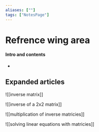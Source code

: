 ```yaml
---
aliases: [""]
tags: ["NotesPage"]
---
```


# Refrence wing area

#### Intro and contents
- 


## Expanded articles
![[inverse matrix]]

![[inverse of a 2x2 matrix]]

![[multiplication of inverse matricies]]

![[solving linear equations with matricies]]

